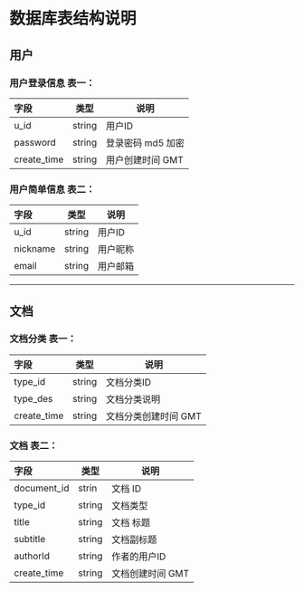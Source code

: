 # 数据库表结构说明

## 用户

### 用户登录信息 表一：

| 字段 | 类型 | 说明
| :--- | --- | ---
| u_id | string | 用户ID
| password | string | 登录密码 md5 加密
| create_time | string | 用户创建时间 GMT

### 用户简单信息 表二：

| 字段 | 类型 | 说明
| :--- | --- | ---
| u_id | string | 用户ID
| nickname | string | 用户昵称
| email | string | 用户邮箱

---

## 文档

### 文档分类 表一：

| 字段 | 类型 | 说明
| :--- | --- | ---
| type_id | string | 文档分类ID
| type_des | string | 文档分类说明
| create_time | string | 文档分类创建时间 GMT

### 文档 表二：

| 字段 | 类型 | 说明
| :--- | --- | ---
| document_id| strin | 文档 ID
| type_id | string | 文档类型
| title | string | 文档 标题
| subtitle | string | 文档副标题
| authorId | string | 作者的用户ID
| create_time | string | 文档创建时间 GMT

